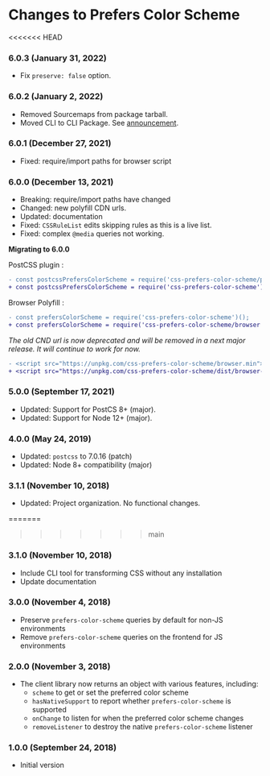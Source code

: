 # Changes to Prefers Color Scheme

<<<<<<< HEAD
### 6.0.3 (January 31, 2022)

- Fix `preserve: false` option.

### 6.0.2 (January 2, 2022)

- Removed Sourcemaps from package tarball.
- Moved CLI to CLI Package. See [announcement](https://github.com/csstools/postcss-plugins/discussions/121).

### 6.0.1 (December 27, 2021)

- Fixed: require/import paths for browser script

### 6.0.0 (December 13, 2021)

- Breaking: require/import paths have changed
- Changed: new polyfill CDN urls.
- Updated: documentation
- Fixed: `CSSRuleList` edits skipping rules as this is a live list.
- Fixed: complex `@media` queries not working.

**Migrating to 6.0.0**

PostCSS plugin :

```diff
- const postcssPrefersColorScheme = require('css-prefers-color-scheme/postcss');
+ const postcssPrefersColorScheme = require('css-prefers-color-scheme');
```

Browser Polyfill :

```diff
- const prefersColorScheme = require('css-prefers-color-scheme')();
+ const prefersColorScheme = require('css-prefers-color-scheme/browser')();
```

_The old CND url is now deprecated and will be removed in a next major release._
_It will continue to work for now._

```diff
- <script src="https://unpkg.com/css-prefers-color-scheme/browser.min"></script>
+ <script src="https://unpkg.com/css-prefers-color-scheme/dist/browser-global.js"></script>
```

### 5.0.0 (September 17, 2021)

- Updated: Support for PostCS 8+ (major).
- Updated: Support for Node 12+ (major).

### 4.0.0 (May 24, 2019)

- Updated: `postcss` to 7.0.16 (patch)
- Updated: Node 8+ compatibility (major)

### 3.1.1 (November 10, 2018)

- Updated: Project organization. No functional changes.

=======
>>>>>>> main
### 3.1.0 (November 10, 2018)

- Include CLI tool for transforming CSS without any installation
- Update documentation

### 3.0.0 (November 4, 2018)

- Preserve `prefers-color-scheme` queries by default for non-JS environments
- Remove `prefers-color-scheme` queries on the frontend for JS environments

### 2.0.0 (November 3, 2018)

- The client library now returns an object with various features, including:
  - `scheme` to get or set the preferred color scheme
  - `hasNativeSupport` to report whether `prefers-color-scheme` is supported
  - `onChange` to listen for when the preferred color scheme changes
  - `removeListener` to destroy the native `prefers-color-scheme` listener

### 1.0.0 (September 24, 2018)

- Initial version
